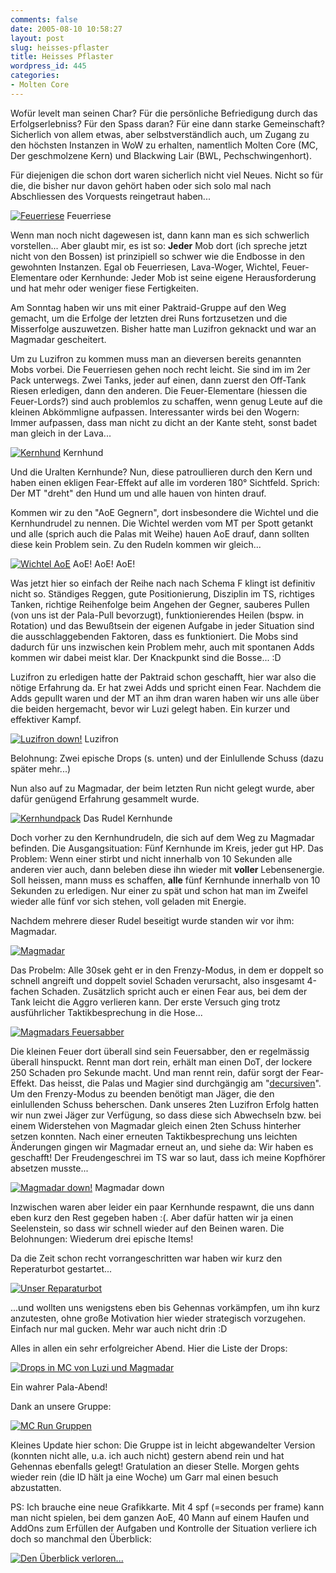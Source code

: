 ```yaml
---
comments: false
date: 2005-08-10 10:58:27
layout: post
slug: heisses-pflaster
title: Heisses Pflaster
wordpress_id: 445
categories:
- Molten Core
---
```


Wofür levelt man seinen Char? Für die persönliche Befriedigung durch das Erfolgserlebniss? Für den Spass daran? Für eine dann starke Gemeinschaft? Sicherlich von allem etwas, aber selbstverständlich auch, um Zugang zu den höchsten Instanzen in WoW zu erhalten, namentlich Molten Core (MC, Der geschmolzene Kern) und Blackwing Lair (BWL, Pechschwingenhort).

Für diejenigen die schon dort waren sicherlich nicht viel Neues. Nicht so für die, die bisher nur davon gehört haben oder sich solo mal nach Abschliessen des Vorquests reingetraut haben...

[![Feuerriese](http://photos21.flickr.com/32201636_ae5c97c418.jpg)](http://www.flickr.com/photos/walsweer/32201636/)
Feuerriese



Wenn man noch nicht dagewesen ist, dann kann man es sich schwerlich vorstellen... Aber glaubt mir, es ist so: **Jeder** Mob dort (ich spreche jetzt nicht von den Bossen) ist prinzipiell so schwer wie die Endbosse in den gewohnten Instanzen. Egal ob Feuerriesen, Lava-Woger, Wichtel, Feuer-Elementare oder Kernhunde: Jeder Mob ist seine eigene Herausforderung und hat mehr oder weniger fiese Fertigkeiten.

Am Sonntag haben wir uns mit einer Paktraid-Gruppe auf den Weg gemacht, um die Erfolge der letzten drei Runs fortzusetzen und die Misserfolge auszuwetzen. Bisher hatte man Luzifron geknackt und war an Magmadar gescheitert.

Um zu Luzifron zu kommen muss man an dieversen bereits genannten Mobs vorbei. Die Feuerriesen gehen noch recht leicht. Sie sind im im 2er Pack unterwegs. Zwei Tanks, jeder auf einen, dann zuerst den Off-Tank Riesen erledigen, dann den anderen. Die Feuer-Elementare (hiessen die Feuer-Lords?) sind auch problemlos zu schaffen, wenn genug Leute auf die kleinen Abkömmligne aufpassen. Interessanter wirds bei den Wogern: Immer aufpassen, dass man nicht zu dicht an der Kante steht, sonst badet man gleich in der Lava...

[![Kernhund](http://photos22.flickr.com/32201642_66f34085ec.jpg)](http://www.flickr.com/photos/walsweer/32201642/)
Kernhund

Und die Uralten Kernhunde? Nun, diese patroullieren durch den Kern und haben einen ekligen Fear-Effekt auf alle im vorderen 180° Sichtfeld. Sprich: Der MT "dreht" den Hund um und alle hauen von hinten drauf.

Kommen wir zu den "AoE Gegnern", dort insbesondere die Wichtel und die Kernhundrudel zu nennen. Die Wichtel werden vom MT per Spott getankt und alle (sprich auch die Palas mit Weihe) hauen AoE drauf, dann sollten diese kein Problem sein. Zu den Rudeln kommen wir gleich...

[![Wichtel AoE](http://photos23.flickr.com/32201659_38ecb994ca.jpg)](http://www.flickr.com/photos/walsweer/32201659/)
AoE! AoE! AoE!

Was jetzt hier so einfach der Reihe nach nach Schema F klingt ist definitiv nicht so. Ständiges Reggen, gute Positionierung, Disziplin im TS, richtiges Tanken, richtige Reihenfolge beim Angehen der Gegner, sauberes Pullen (von uns ist der Pala-Pull bevorzugt), funktionierendes Heilen (bspw. in Rotation) und das Bewußtsein der eigenen Aufgabe in jeder Situation sind die ausschlaggebenden Faktoren, dass es funktioniert. Die Mobs sind dadurch für uns inzwischen kein Problem mehr, auch mit spontanen Adds kommen wir dabei meist klar. Der Knackpunkt sind die Bosse... :D

Luzifron zu erledigen hatte der Paktraid schon geschafft, hier war also die nötige Erfahrung da. Er hat zwei Adds und spricht einen Fear. Nachdem die Adds gepullt waren und der MT an ihm dran waren haben wir uns alle über die beiden hergemacht, bevor wir Luzi gelegt haben. Ein kurzer und effektiver Kampf.

[![Luzifron down!](http://photos23.flickr.com/32201670_112ef9a37d.jpg)](http://www.flickr.com/photos/walsweer/32201670/)
Luzifron

Belohnung: Zwei epische Drops (s. unten) und der Einlullende Schuss (dazu später mehr...)

Nun also auf zu Magmadar, der beim letzten Run nicht gelegt wurde, aber dafür genügend Erfahrung gesammelt wurde.

[![Kernhundpack](http://photos21.flickr.com/32201688_8ad6ad9a94.jpg)](http://www.flickr.com/photos/walsweer/32201688/)
Das Rudel Kernhunde

Doch vorher zu den Kernhundrudeln, die sich auf dem Weg zu Magmadar befinden. Die Ausgangsituation: Fünf Kernhunde im Kreis, jeder gut HP. Das Problem: Wenn einer stirbt und nicht innerhalb von 10 Sekunden alle anderen vier auch, dann beleben diese ihn wieder mit **voller** Lebensenergie. Soll heissen, mann muss es schaffen, **alle** fünf Kernhunde innerhalb von 10 Sekunden zu erledigen. Nur einer zu spät und schon hat man im Zweifel wieder alle fünf vor sich stehen, voll geladen mit Energie.

Nachdem mehrere dieser Rudel beseitigt wurde standen wir vor ihm: Magmadar.

[![Magmadar](http://photos22.flickr.com/32201693_bd9bd02f2b.jpg)](http://www.flickr.com/photos/walsweer/32201693/)

Das Probelm: Alle 30sek geht er in den Frenzy-Modus, in dem er doppelt so schnell angreift und doppelt soviel Schaden verursacht, also insgesamt 4-fachen Schaden. Zusätzlich spricht auch er einen Fear aus, bei dem der Tank leicht die Aggro verlieren kann. Der erste Versuch ging trotz ausführlicher Taktikbesprechung in die Hose...

[![Magmadars Feuersabber](http://photos23.flickr.com/32201711_71f90e85da.jpg)](http://www.flickr.com/photos/walsweer/32201711/)

Die kleinen Feuer dort überall sind sein Feuersabber, den er regelmässig überall hinspuckt. Rennt man dort rein, erhält man einen DoT, der lockere 250 Schaden pro Sekunde macht. Und man rennt rein, dafür sorgt der Fear-Effekt. Das heisst, die Palas und Magier sind durchgängig am "[decursiven](http://ui.worldofwar.net/ui.php?id=997)". Um den Frenzy-Modus zu beenden benötigt man Jäger, die den einlullenden Schuss beherschen. Dank unseres 2ten Luzifron Erfolg hatten wir nun zwei Jäger zur Verfügung, so dass diese sich Abwechseln bzw. bei einem Widerstehen von Magmadar gleich einen 2ten Schuss hinterher setzen konnten.
Nach einer erneuten Taktikbesprechung uns leichten Änderungen gingen wir Magmadar erneut an, und siehe da: Wir haben es geschafft! Der Freudengeschrei im TS war so laut, dass ich meine Kopfhörer absetzen musste...

[![Magmadar down!](http://photos21.flickr.com/32201727_8451b12ca1.jpg)](http://www.flickr.com/photos/walsweer/32201727/)
Magmadar down

Inzwischen waren aber leider ein paar Kernhunde respawnt, die uns dann eben kurz den Rest gegeben haben :(. Aber dafür hatten wir ja einen Seelenstein, so dass wir schnell wieder auf den Beinen waren. Die Belohnungen: Wiederum drei epische Items! 

Da die Zeit schon recht vorrangeschritten war haben wir kurz den Reperaturbot gestartet...

[![Unser Reparaturbot](http://photos23.flickr.com/32201734_69922adcc3.jpg)](http://www.flickr.com/photos/walsweer/32201734/)

...und wollten uns wenigstens eben bis Gehennas vorkämpfen, um ihn kurz anzutesten, ohne große Motivation hier wieder strategisch vorzugehen. Einfach nur mal gucken. Mehr war auch nicht drin :D

Alles in allen ein sehr erfolgreicher Abend. Hier die Liste der Drops:

[![Drops in MC von Luzi und Magmadar](http://photos23.flickr.com/32201752_a484628abf_o.jpg)](http://www.flickr.com/photos/walsweer/32201752/)

Ein wahrer Pala-Abend!

Dank an unsere Gruppe:

[![MC Run Gruppen](http://photos21.flickr.com/32201766_ce877ab415.jpg)](http://www.flickr.com/photos/walsweer/32201766/)

Kleines Update hier schon: Die Gruppe ist in leicht abgewandelter Version (konnten nicht alle, u.a. ich auch nicht) gestern abend rein und hat Gehennas ebenfalls gelegt! Gratulation an dieser Stelle. Morgen gehts wieder rein (die ID hält ja eine Woche) um Garr mal einen besuch abzustatten.

PS: Ich brauche eine neue Grafikkarte. Mit 4 spf (=seconds per frame) kann man nicht spielen, bei dem ganzen AoE, 40 Mann auf einem Haufen und AddOns zum Erfüllen der Aufgaben und Kontrolle der Situation verliere ich doch so manchmal den Überblick:

[![Den Überblick verloren...](http://photos23.flickr.com/32201778_cd5b03f56b.jpg)](http://www.flickr.com/photos/walsweer/32201778/)
